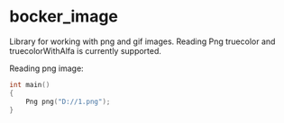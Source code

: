 # bocker_image
Library for working with png and gif images. Reading Png truecolor and truecolorWithAlfa is currently supported.

Reading png image:

```cpp
int main()
{
	Png png("D://1.png");
}

```
